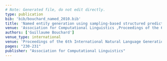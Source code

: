 ```yaml
---
# Note: Generated file, do not edit directly.
type: publication
bib: 'bib/bouchard_named_2010.bib'
title: 'Named entity generation using sampling-based structured prediction'
venue: 'Association for Computational Linguistics ,Proceedings of the 6th International Natural Language Generation Conference ,pp. 230-231'
authors: ['Guillaume Bouchard']
venue_type: international
venue: 'Proceedings of the 6th International Natural Language Generation Conference'
pages: "230-231"
publisher: "Association for Computational Linguistics"
---
```

